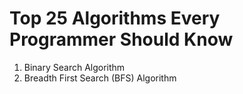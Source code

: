 # Top 25 Algorithms Every Programmer Should Know

1. Binary Search Algorithm
2. Breadth First Search (BFS) Algorithm